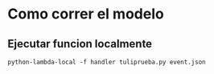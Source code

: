 # Como correr el modelo

## Ejecutar funcion localmente

    python-lambda-local -f handler tuliprueba.py event.json